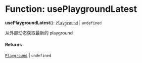 # Function: usePlaygroundLatest

**usePlaygroundLatest**(): [`Playground`](/auto-docs/core/classes/Playground.md) | `undefined`

从外部动态获取最新的 playground

#### Returns

[`Playground`](/auto-docs/core/classes/Playground.md) | `undefined`
